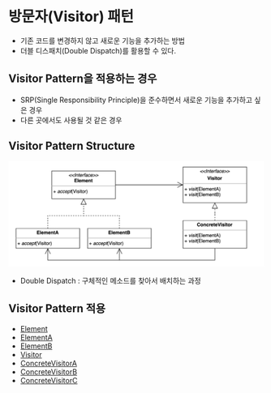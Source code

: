 # 방문자(Visitor) 패턴
- 기존 코드를 변경하지 않고 새로운 기능을 추가하는 방법
- 더블 디스패치(Double Dispatch)를 활용할 수 있다.

## Visitor Pattern을 적용하는 경우
- SRP(Single Responsibility Principle)을 준수하면서 새로운 기능을 추가하고 싶은 경우
- 다른 곳에서도 사용될 것 같은 경우

## Visitor Pattern Structure
![Visitor.png](Visitor.png)
- Double Dispatch : 구체적인 메소드를 찾아서 배치하는 과정

## Visitor Pattern 적용
- [Element](simple%2FShape.java)
- [ElementA](simple%2FPhone.java)
- [ElementB](simple%2FWatch.java)
- [Visitor](simple%2FDevice.java)
- [ConcreteVisitorA](simple%2FCircle.java)
- [ConcreteVisitorB](simple%2FRectangle.java)
- [ConcreteVisitorC](simple%2FTriangle.java)
